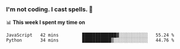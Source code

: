 ### I'm not coding. I cast spells. 🎩

📊 **This week I spent my time on**
<!--START_SECTION:waka-->

```text
JavaScript   42 mins         █████████████▓░░░░░░░░░░░   55.24 %
Python       34 mins         ███████████▒░░░░░░░░░░░░░   44.76 %
```

<!--END_SECTION:waka-->
